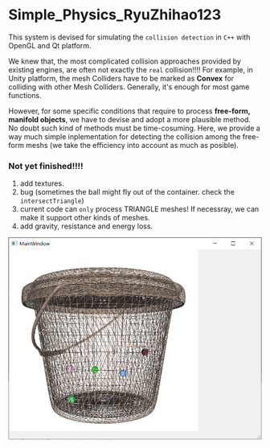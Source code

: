 # Simple_Physics_RyuZhihao123

This system is devised for simulating the `collision detection` in `C++` with OpenGL and Qt platform. 

We knew that, the most complicated collision approaches provided by existing engines, are often not exactly the `real` collision!!!! For example, in Unity platform, the mesh Colliders have to be marked as **Convex** for colliding with other Mesh Colliders. Generally, it's enough for most game functions.

However, for some specific conditions that require to process **free-form, manifold objects**, we have to devise and adopt a more plausible method. No doubt such kind of methods must be time-cosuming. Here, we provide a way much simple inplementation for detecting the collision among the free-form meshs (we take the efficiency into account as much as posible).

### Not yet finished!!!!

1. add textures.
2. bug (sometimes the ball might fly out of the container. check the `intersectTriangle`)
3. current code can `only` process TRIANGLE meshes! If necessray, we can make it support other kinds of meshes.
4. add gravity, resistance and energy loss.

<div align=center><img width="600" src="https://github.com/RyuZhihao123/Simple_Physics/blob/master/img1.png"/></div>






